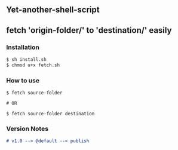 ## Yet-another-shell-script
## fetch 'origin-folder/' to 'destination/' easily


### Installation
```sh
$ sh install.sh
$ chmod u+x fetch.sh
```

### How to use
```$sh
$ fetch source-folder

# OR

$ fetch source-folder destination
```
### Version Notes

```md
# v1.0 --> @default --< publish
```